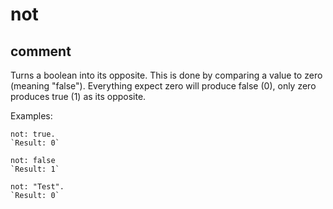 # not
## comment

Turns a boolean into its opposite.
This is done by comparing a value to zero (meaning "false").
Everything expect zero will produce false (0), only zero produces true (1) as its opposite.

Examples:
```
not: true.
`Result: 0`
```

```
not: false
`Result: 1`
```

```
not: "Test".
`Result: 0`
```